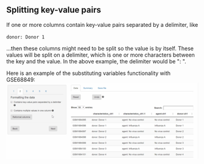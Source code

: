 ## Splitting key-value pairs

If one or more columns contain key-value pairs separated by a delimiter, like

`donor: Donor 1`

...then these columns might need to be split so the value is by itself. These values will be split on a delimiter, which is one or more characters between the key and the value. In the above example, the delimiter would be ":&nbsp;".

Here is an example of the substituting variables functionality with GSE68849:
<img src="separate_example.gif" alt="drawing" width="575"/>
